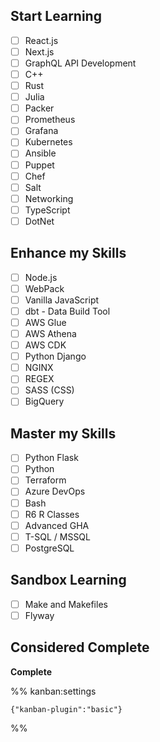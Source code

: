 ## Start Learning

* [ ] React.js
* [ ] Next.js
* [ ] GraphQL API Development
* [ ] C++
* [ ] Rust
* [ ] Julia
* [ ] Packer
* [ ] Prometheus
* [ ] Grafana
* [ ] Kubernetes
* [ ] Ansible
* [ ] Puppet
* [ ] Chef
* [ ] Salt
* [ ] Networking
* [ ] TypeScript
* [ ] DotNet

## Enhance my Skills

* [ ] Node.js
* [ ] WebPack
* [ ] Vanilla JavaScript
* [ ] dbt - Data Build Tool
* [ ] AWS Glue
* [ ] AWS Athena
* [ ] AWS CDK
* [ ] Python Django
* [ ] NGINX
* [ ] REGEX
* [ ] SASS (CSS)
* [ ] BigQuery

## Master my Skills

* [ ] Python Flask
* [ ] Python
* [ ] Terraform
* [ ] Azure DevOps
* [ ] Bash
* [ ] R6 R Classes
* [ ] Advanced GHA
* [ ] T-SQL / MSSQL
* [ ] PostgreSQL

## Sandbox Learning

* [ ] Make and Makefiles
* [ ] Flyway

## Considered Complete

**Complete**

%% kanban:settings

````
{"kanban-plugin":"basic"}
````

%%
